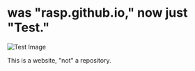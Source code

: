 # was "rasp.github.io," now just "Test."
![Test Image](https://i.vgy.me/2RYWfY.png)


This is a website, "not" a repository.

